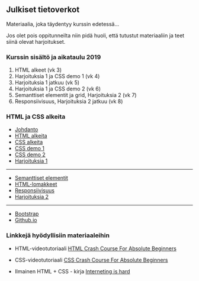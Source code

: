 ## Julkiset tietoverkot

Materiaalia, joka täydentyy kurssin edetessä...

Jos olet pois oppitunneilta niin pidä huoli, että tutustut materiaaliin ja teet siinä olevat harjoitukset.

### Kurssin sisältö ja aikataulu 2019

1. HTML alkeet (vk 3)
2. Harjoituksia 1 ja CSS demo 1 (vk 4)
3. Harjoituksia 1 jatkuu (vk 5)
4. Harjoituksia 1 ja CSS demo 2 (vk 6)
5. Semanttiset elementit ja grid, Harjoituksia 2 (vk 7)
6. Responsiivisuus, Harjoituksia 2 jatkuu (vk 8)

### HTML ja CSS alkeita

- [Johdanto](./johdanto.html)
- [HTML alkeita](./html-alkeita.html)
- [CSS alkeita](./css-alkeita.html)
- [CSS demo 1](./css-demo1.html)
- [CSS demo 2](./css-demo2.html)
- [Harjoituksia 1](./html-css-harjoituksia1.html)

---
- [Semanttiset elementit](./semanttiset.html)
- [HTML-lomakkeet](./html-lomakkeet.html)
- [Responsiivisuus](./responsiivisuus.html)
- [Harjoituksia 2](./html-css-harjoituksia2.html)

---
- [Bootstrap](./bootstrap.html)
- [Github.io](./githubio.html)

<!-- 
- CSS animointi ja canvas
-->

### Linkkejä hyödyllisiin materiaaleihin

- HTML-videotutoriaali [HTML Crash Course For Absolute Beginners](https://youtu.be/UB1O30fR-EE)

- CSS-videotutoriaali [CSS Crash Course For Absolute Beginners](https://youtu.be/yfoY53QXEnI)

- Ilmainen HTML + CSS - kirja [Interneting is hard](https://internetingishard.com/html-and-css/)